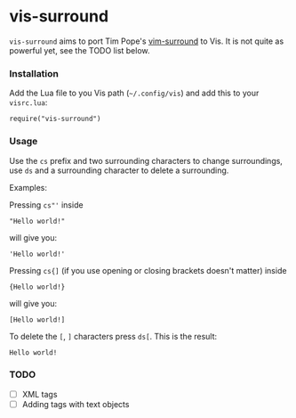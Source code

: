 # vis-surround

`vis-surround` aims to port Tim Pope's [vim-surround](https://github.com/tpope/vim-surround) to Vis. It is not quite as powerful yet, see the TODO list below.

### Installation
Add the Lua file to you Vis path (`~/.config/vis`) and add this to your `visrc.lua`:
```
require("vis-surround")
```

### Usage

Use the `cs` prefix and two surrounding characters to change surroundings, use `ds` and a surrounding character to delete a surrounding.

Examples:

Pressing `cs"'` inside
```
"Hello world!"
```
will give you:
```
'Hello world!'
```
Pressing `cs{]` (if you use opening or closing brackets doesn't matter) inside
```
{Hello world!}
```
will give you:
```
[Hello world!]
```
To delete the `[`, `]` characters press `ds[`. This is the result:
```
Hello world!
```

### TODO
- [ ] XML tags
- [ ] Adding tags with text objects